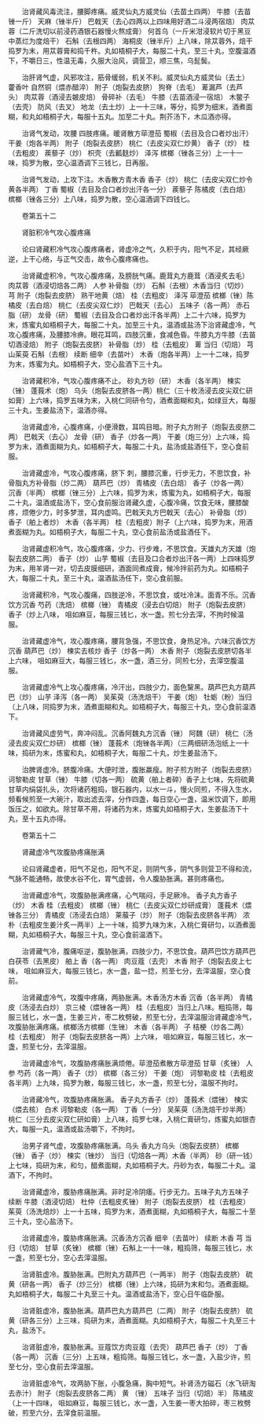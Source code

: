 <!-- { "loadSidebar": true } -->
　　治肾藏风毒流注，腰脚疼痛。威灵仙丸方威灵仙（去苗土四两） 牛膝（去苗锉一斤） 天麻（锉半斤） 巴戟天（去心四两以上四味用好酒二斗浸两宿焙） 肉苁蓉（二斤洗切以前浸药酒银石器慢火熬成膏） 何首乌（一斤米泔浸软片切于黑豆中蒸烂为度焙干） 石斛（去根四两） 海桐皮（锉半斤）上八味，除苁蓉外，焙干捣罗为末，用苁蓉膏和捣千杵。丸如梧桐子大，每服二十丸，至三十丸，空腹温酒下，不嚼日三，性温无毒，久服大治风，调营卫，顺三焦，乌髭鬓。

　　治肝肾气虚，风邪攻注，筋骨缓弱，机关不利。威灵仙丸方威灵仙（去土） 藿香叶 自然铜（煨赤醋淬） 附子（炮裂去皮脐） 狗脊（去毛） 萆漏芦（去芦头） 肉苁蓉（酒浸去皴皮焙） 骨碎补（去毛） 牛膝（去苗酒浸一宿焙） 木鳖子（去壳） 防风（去叉） 地龙（去土炒）上一十三味，等分，捣罗为细末，酒煮面糊，和丸如梧桐子大，每服十五丸。加至二十丸。荆芥汤下，木瓜酒亦得。

　　治肾气发动，攻腰 四肢疼痛。暖肾散方荜澄茄 蜀椒（去目及合口者炒出汗） 干姜（炮各半两） 附子（炮裂去皮脐） 桃仁（去皮尖双仁炒黄） 香子（炒） 桂（去粗皮） 蒺藜子（炒） 枳壳（去瓤麸炒） 泽泻 槟榔（锉各三分）上一十一味，捣罗为散，空心温酒调下三钱匕，日再服。

　　治肾气发动，上攻下注。木香散方青木香 香子（炒） 桃仁（去皮尖双仁炒令黄各半两） 丁香 蜀椒（去目及合口者炒出汗各一分） 蒺藜子 陈橘皮（去白焙） 槟榔（锉各三分）上八味，捣罗为散，空心温酒调下四钱匕。

　　卷第五十二

　　肾脏积冷气攻心腹疼痛

　　论曰肾藏积冷气攻心腹疼痛者，肾虚冷之气，久积于内，阳气不足，其经厥逆，上干心络，与正气交击，故令心腹疼痛也。

　　治肾藏虚积冷，气攻心腹疼痛，及膀胱气痛。鹿茸丸方鹿茸（酒浸炙去毛） 肉苁蓉（酒浸切焙各二两） 人参 补骨脂（炒） 石斛（去根）木香当归（切炒） 芎 附子（炮裂去皮脐） 熟干地黄（焙） 桂（去粗皮） 泽泻 荜澄茄 槟榔（锉）陈橘皮（去白焙） 桃仁（去皮尖双仁炒） 巴戟天（去心） 五味子（各一两） 赤石脂（研） 龙骨（研） 蜀椒（去目及合口者炒出汗各半两）上二十六味，捣罗为末，炼蜜丸如梧桐子大，每服二十丸，加至三十丸，温酒或盐汤下治肾藏虚冷，气攻心腹疼痛，及腰膝冷痹。眼花耳鸣，四肢沉重，食减色昏。牛膝丸方牛膝（去苗切酒浸焙） 附子（炮裂去皮脐） 补骨脂（炒） 桂（去粗皮） 萆 当归（切焙） 芎 山茱萸 石斛（去根） 续断 细辛（去苗叶） 木香（炮各半两）上一十二味，捣罗为末，炼蜜为丸。如梧桐子大，空心盐酒下三十丸。

　　治肾藏积冷，气攻心腹疼痛不止。 砂丸方砂（研） 木香（各半两） 楝实（锉） 蓬莪术（炮） 乌头（炮裂去皮脐各一两）桃仁（三十枚汤浸去皮尖双仁研如膏）上六味，捣罗五味为末，入桃仁同研令匀，酒煮面糊和丸，如绿豆大，每服三十丸，生姜盐汤下，温酒亦得。

　　治肾藏虚冷，心腹疼痛，小便滑数，耳鸣目暗。附子丸方附子（炮裂去皮脐二两） 巴戟天（去心） 龙骨（研） 香子（炒各一两） 干姜（炮三分）上六味，捣罗为末，酒煮面糊为丸，如梧桐子大，每服二十丸，盐汤或盐酒任下，空心食前服。

　　治肾藏虚冷，气攻心腹疼痛，脐下 刺，腰膝沉重，行步无力，不思饮食，补骨脂丸方补骨脂（炒二两） 葫芦巴（炒） 青橘皮（去白焙） 香子（炒各一两） 沉香（半两） 槟榔（锉三分）上六味，捣罗为末，炼蜜为丸，如梧桐子大，每服二十丸，温酒或盐汤下，空心食前服治肾藏久虚，心腹冷痛，饮食无味，腰膝酸疼，烦倦少力，时多梦泄，耳内虚鸣。巴戟天丸方巴戟天（去心） 补骨脂（炒） 香子（舶上者炒） 木香（各半两） 桂（去粗皮）附子（上六味，捣罗为末，用酒煮面糊为丸。如梧桐子大，每服二十丸，空心食前盐汤或盐酒任下。

　　治肾藏虚积冷气，攻心腹疼痛，少力、行步难，不思饮食。天雄丸方天雄（炮裂去皮脐二两） 香子（炒） 山芋 蜀椒（去目及口合者炒出汗各一两）上四味捣罗为末，用羊肾一对，切去皮膜细研，酒面同煮成膏，候冷拌前药为丸。如梧桐子大，每服二十丸，至三十丸，温酒盐汤任下，空心食前服。

　　治肾藏积冷，气攻心腹痛，四肢逆冷，不思饮食，或吐冷沫。面青不乐。沉香饮方沉香 芍药（洗焙） 槟榔（锉） 青橘皮（浸去白切焙） 附子（炮裂去皮脐）香子（炒上八味， 咀如麻豆，每服三钱匕，水一盏。煎七分去滓，不拘时候温服。

　　治肾藏虚冷气，攻心腹疼痛，腰背急强，不思饮食，身热足冷。六味沉香饮方沉香 葫芦巴（炒） 楝实去核炒 香子（炒各一两） 木香 附子（炮裂去皮脐切各半上六味， 咀如麻豆大，每服三钱匕，水一盏，酒三分，同煎七分，去滓空腹温服。

　　治肾藏虚冷气上攻心腹疼痛，冷汗出，四肢少力，面色黧黑。葫芦巴丸方葫芦巴（炒） 山芋 泽泻（各一两） 吴茱萸（汤洗焙干） 干姜（炮） 牡蛎（粉）当归（上八味，同捣罗为末，酒煮面糊和丸。如梧桐子大，每服三十丸，空心食前温酒下。

　　治肾藏风虚劳气，奔冲闷乱。沉香阿魏丸方沉香（锉） 阿魏（研） 桃仁（汤浸去皮尖双仁炒研） 槟榔（锉） 蓬莪术（炮锉各半两）（三两细研汤泡纸上一十味，捣研为末，炼蜜和丸，如梧桐子大，每服二十丸，炒生姜盐汤下。

　　治脾肾虚冷。脐腹冷痛。大便时泄，腹胀羸瘦。附子煎方附子（炮裂去皮脐） 诃黎勒皮 甘草（锉） 牛膝（切各一两） 硫黄（舶上者碎）香子上七味，先将硫黄甘草内绢袋扎头，次将诸药粗捣，银石器内，以水一斗，慢火同煎，不得入生水，频看候煎至一大碗汁，取出滤去滓，分作四盏，每日空心一盏，温米饮调下，即用饭压之，如欲丸。除甘草不用，将诸药为末，炼蜜丸如梧桐子大，生姜盐汤下十丸，至十五丸亦得。

　　卷第五十二

　　肾藏虚冷气攻腹胁疼痛胀满

　　论曰肾藏虚者，阳气不足也，阳气不足，则阴气多，阴气多则营卫不得和流，气脉不能通畅，故使水谷不化，胃气虚弱，令人腹胁胀满。甚则疼痛也。

　　治肾藏虚冷气，攻腹胁胀满疼痛，心气喘闷，手足厥冷。 香子丸方香子（炒） 木香 桂（去粗皮） 槟榔（锉） 桃仁（去皮尖双仁炒研成膏） 蓬莪术（煨锉各三分） 青橘皮（汤浸去白焙） 莱菔子（炒） 附子（炮裂去皮脐各半两） 浓朴（去粗皮生姜汁炙一两半）上一十味，捣罗九味为末，入桃仁膏研匀，以酒煮面糊，丸如梧桐子大，每服三十丸，空心食前温酒下。

　　治肾藏气冷，腹痛呕逆，腹胁胀满，四肢少力，不思饮食。葫芦巴饮方葫芦巴 白茯苓（去黑皮） 舶上 香（各一两） 肉豆蔻（去壳） 木香 附子（炮裂去皮上七味， 咀如麻豆大，每服三钱匕，水一盏，盐一捻，煎至七分，去滓温服，空心食前。

　　治肾藏虚冷气，攻腹中疼痛，两胁胀满。木香汤方木香 沉香（各半两） 青橘皮（汤浸去白炒） 京三棱（煨锉各一两） 桂（去粗皮）当归上八味。粗捣筛，每服三钱匕，水一盏，生姜三片，枣二枚劈破，煎至七分，去滓温服治肾藏虚冷气，攻腹胁胀满疼痛。槟榔汤方槟榔（生锉） 木香（各半两） 子 桔梗（炒各二两） 桂（去粗皮） 附子（炮裂去皮脐各一两）上六味， 咀如麻豆，每服三钱匕，水一盏，煎至七分，去滓温服。

　　治肾藏虚冷气，攻腹胁疼痛胀满烦倦。荜澄茄煮散方荜澄茄 甘草（炙锉） 人参 芍药（各一两） 香子（炒） 槟榔（各三分） 干姜（炮） 诃黎勒皮 桂（去粗皮各半两）上九味，捣罗为散，每服三钱匕，水一盏，煎至七分，温服不拘时。

　　治肾藏冷气，攻腹胁疼痛胀满。 香子丸方香子（炒） 蓬莪术（煨锉） 楝实（煨去核） 白术 诃黎勒皮（各一两） 丁香（一分） 吴茱萸（汤洗焙干炒半两） 桃仁（三分去皮尖双仁研如膏）上八味，捣罗七味，入桃仁膏研匀，炼蜜丸如银杏大，每服一丸，温酒或盐汤嚼下，不拘时。

　　治男子肾气虚，攻腹胁疼痛胀满。乌头 香丸方乌头（炮裂去皮脐） 槟榔（锉） 香子（炒） 楝实（锉炒） 当归（切焙各一两）木香（半两） 砂（研一钱）上七味，捣研为末，和匀，醋煮面糊，丸如梧桐子大。丹砂为衣，每服二十丸。温酒下，不拘时。

　　治肾藏虚冷，腹胁疼痛胀满。非时足冷阴痿。行步无力。五味子丸方五味子 续断 牛膝（酒浸切焙） 杜仲（去粗皮炙锉） 附子（炮裂去皮脐） 桂（去粗皮）茱萸（汤洗焙炒）上一十五味，捣罗为末，酒煮面糊，丸如梧桐子大，每服二十至三十丸，空心盐汤下。

　　治肾藏虚冷，腹胁疼痛胀满。沉香汤方沉香 细辛（去苗叶） 续断 木香 芎 当归（切焙） 甘草（炙锉） 槟榔（锉）石斛上一十一味，粗捣筛，每服三钱匕，水一盏，煎至七分，空心去滓温服。

　　治肾脏虚冷。腹胁胀满。巴附丸方葫芦巴（一两半） 附子（炮裂去皮脐） 硫黄（研各一两） 香子（炒三分） 槟榔（锉）上六味，捣研为末和匀。酒煮面糊。丸如梧桐子大，每服二十丸至三十丸。温酒或盐汤下，空心日午临卧服。

　　治肾脏虚冷，腹胁胀满。葫芦巴丸方葫芦巴（二两） 附子（炮裂去皮脐） 硫黄（研各三分）上三味，捣研为末，酒煮面糊。丸如梧桐子大，每服二十丸至三十丸，盐汤下。

　　治肾脏虚冷，腹胁胀满。豆蔻饮方肉豆蔻（去壳） 葫芦巴 香子（炒） 丁香（各一两） 沉香（三分）上五味，粗捣筛。每服三钱匕，水一盏，入盐少许，煎至七分，空心食前去滓温服。

　　治肾脏虚冷气，攻两胁下胀，小腹急痛，胸中短气。补肾汤方磁石（水飞研淘去赤汁） 附子（炮裂去皮脐各二两） 黄 （锉） 五味子 当归（切焙）半） 陈橘皮（上一十四味， 咀如麻豆，每服三钱匕，水一盏，入生姜一枣大拍碎，枣三枚劈破，煎至六分，去滓食前温服。

